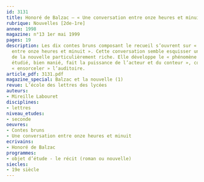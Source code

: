 ```yaml
---
id: 3131
title: Honoré de Balzac – « Une conversation entre onze heures et minuit »
rubrique: Nouvelles [2de-1re]
annee: 1998
magazine: n°13 1er mai 1999
pages: 19
description: Les dix contes bruns composant le recueil s’ouvrent sur « Une conversation
  entre onze heures et minuit ». Cette conversation semble esquisser une esthétique
  de la nouvelle particulièrement riche. Elle développe le « phénomène oral qui, bien
  étudié, bien manié, fait la puissance de l’acteur et du conteur », consistant à
  « ensorceler » l’auditoire.
article_pdf: 3131.pdf
magazine_special: Balzac et la nouvelle (1)
revue: L’école des lettres des lycées
auteurs:
- Mireille Labouret
disciplines:
- lettres
niveau_etudes:
- seconde
oeuvres:
- Contes bruns
- Une conversation entre onze heures et minuit
ecrivains:
- Honoré de Balzac
programmes:
- objet d’étude - le récit (roman ou nouvelle)
siecles:
- 19e siècle
---
```

